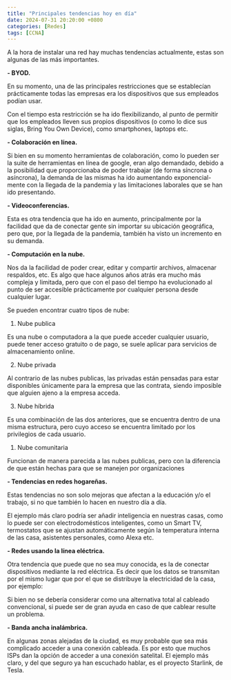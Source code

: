 ```yaml
---
title: "Principales tendencias hoy en día"
date: 2024-07-31 20:20:00 +0800
categories: [Redes]
tags: [CCNA]
---
```


A la hora de instalar una red hay muchas tendencias actualmente, estas son algunas de las más importantes.

**- BYOD.**

En su momento, una de las principales restricciones que se establecían prácticamente todas las empresas era los dispositivos que sus empleados podían usar.

Con el tiempo esta restricción se ha ido flexibilizando, al punto de permitir que los empleados lleven sus propios dispositivos (o como lo dice sus siglas, Bring You Own Device), como smartphones, laptops etc.

**- Colaboración en línea.**

Si bien en su momento herramientas de colaboración, como lo pueden ser la suite de herramientas en línea de google, eran algo demandado, debido a la posibilidad que proporcionaba de poder trabajar (de forma síncrona o asíncrona), la demanda de las mismas ha ido aumentando exponencial-mente con la llegada de la pandemia y las limitaciones laborales que se han ido presentando.

**- Videoconferencias.**

Esta es otra tendencia que ha ido en aumento, principalmente por la facilidad que da de conectar gente sin importar su ubicación geográfica, pero que, por la llegada de la pandemia, también ha visto un incremento en su demanda.

**- Computación en la nube.**

Nos da la facilidad de poder crear, editar y compartir archivos, almacenar respaldos, etc. Es algo que hace algunos años atrás era mucho más compleja y limitada, pero que con el paso del tiempo ha evolucionado al punto de ser accesible prácticamente por cualquier persona desde cualquier lugar.

Se pueden encontrar cuatro tipos de nube:

1. Nube publica

Es una nube o computadora a la que puede acceder cualquier usuario, puede tener acceso gratuito o de pago, se suele aplicar para servicios de almacenamiento online.

2. Nube privada

Al contrario de las nubes publicas, las privadas están pensadas para estar disponibles únicamente para la empresa que las contrata, siendo imposible que alguien ajeno a la empresa acceda.

3. Nube híbrida

Es una combinación de las dos anteriores, que se encuentra dentro de una misma estructura, pero cuyo acceso se encuentra limitado por los privilegios de cada usuario.

1. Nube comunitaria

Funcionan de manera parecida a las nubes publicas, pero con la diferencia de que están hechas para que se manejen por organizaciones 

**- Tendencias en redes hogareñas.**

Estas tendencias no son solo mejoras que afectan a la educación y/o el trabajo, si no que también lo hacen en nuestro día a día.

El ejemplo más claro podría ser añadir inteligencia en nuestras casas, como lo puede ser con electrodomésticos inteligentes, como un Smart TV, termostatos que se ajustan automáticamente según la temperatura interna de las casa, asistentes personales, como Alexa etc.  

**- Redes usando la línea eléctrica.**

Otra tendencia que puede que no sea muy conocida, es la de conectar dispositivos mediante la red eléctrica. Es decir que los datos se transmitan por el mismo lugar que por el que se distribuye la electricidad de la casa, por ejemplo:

Si bien no se debería considerar como una alternativa total al cableado convencional, si puede ser de gran ayuda en caso de que cablear resulte un problema.

**- Banda ancha inalámbrica.**

En algunas zonas alejadas de la ciudad, es muy probable que sea más complicado acceder a una conexión cableada. Es por esto que muchos ISPs dan la opción de acceder a una conexión satelital. El ejemplo más claro, y del que seguro ya han escuchado hablar, es el proyecto Starlink, de Tesla.